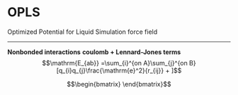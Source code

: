 # OPLS
Optimized Potential for Liquid Simulation force field
______
**Nonbonded interactions**
**coulomb + Lennard-Jones terms**
$$\mathrm{E_{ab}} =\sum_{i}^{on A}\sum_{j}^{on B}[q_{i}q_{j}\frac{\mathrm{e}^2}{r_{ij}} + ]$$


$$\begin{bmatrix} \end{bmatrix}$$

